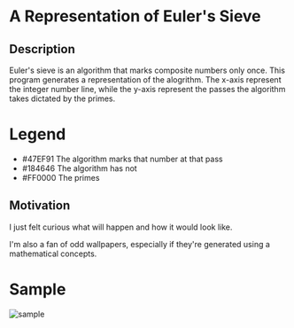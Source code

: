 # A Representation of Euler's Sieve

## Description
Euler's sieve is an algorithm that marks composite numbers only once. This program generates a representation of the alogrithm. The x-axis represent the integer number line, while the y-axis represent the passes the algorithm takes dictated by the primes. 

# Legend

* \#47EF91
  The algorithm marks that number at that pass
* \#184646
  The algorithm has not
* \#FF0000
  The primes
  
## Motivation
I just felt curious what will happen and how it would look like. 

I'm also a fan of odd wallpapers, especially if they're generated using a mathematical concepts.

# Sample
![sample](https://github.com/Aphrontos/Representation-of-Sieve-of-Euler/blob/master/sieve.png)

